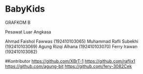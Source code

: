 # BabyKids
GRAFKOM B

Pesawat Luar Angkasa

Ahmad Faishol Fawwas (192410103065)
Muhammad Rafli Subekhi (192410103069)
Agung Rizqi Alhana (192410103070)
Ferry Irawan (192410103082)

#Kontributor
https://github.com/XBrT-1
https://github.com/raflix1
https://github.com/agung-bit
https://github.com/fery-3082Cek
